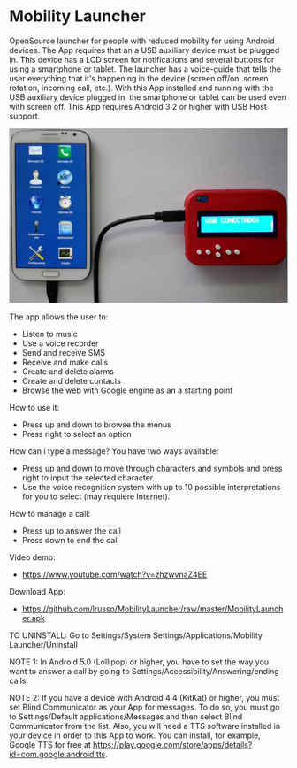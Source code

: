 # Mobility Launcher

OpenSource launcher for people with reduced mobility for using Android devices. The App requires that an a USB auxiliary device must be plugged in. This device has a LCD screen for notifications and several buttons for using a smartphone or tablet. The launcher has a voice-guide that tells the user everything that it's happening in the device (screen off/on, screen rotation, incoming call, etc.). With this App installed and running with the USB auxiliary device plugged in, the smartphone or tablet can be used even with screen off. This App requires Android 3.2 or higher with USB Host support.

![alt screenshot](https://raw.githubusercontent.com/lrusso/MobilityLauncher/master/Screenshot.jpg)

The app allows the user to:
- Listen to music
- Use a voice recorder
- Send and receive SMS
- Receive and make calls
- Create and delete alarms
- Create and delete contacts
- Browse the web with Google engine as an a starting point

How to use it:
- Press up and down to browse the menus
- Press right to select an option

How can i type a message? You have two ways available:
- Press up and down to move through characters and symbols and press right to input the selected character.
- Use the voice recognition system with up to 10 possible interpretations for you to select (may requiere Internet).

How to manage a call:
- Press up to answer the call
- Press down to end the call

Video demo:
- https://www.youtube.com/watch?v=zhzwvnaZ4EE

Download App:
- https://github.com/lrusso/MobilityLauncher/raw/master/MobilityLauncher.apk

TO UNINSTALL: Go to Settings/System Settings/Applications/Mobility Launcher/Uninstall

NOTE 1: In Android 5.0 (Lollipop) or higher, you have to set the way you want to answer a call by going to Settings/Accessibility/Answering/ending calls.

NOTE 2: If you have a device with Android 4.4 (KitKat) or higher, you must set Blind Communicator as your App for messages. To do so, you must go to Settings/Default applications/Messages and then select Blind Communicator from the list. Also, you will need a TTS software installed in your device in order to this App to work. You can install, for example, Google TTS for free at https://play.google.com/store/apps/details?id=com.google.android.tts.
